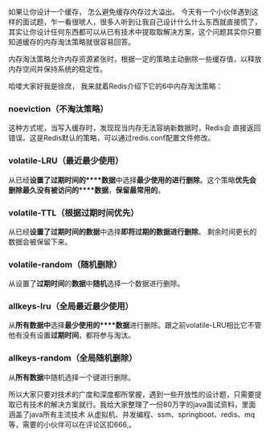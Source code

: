 如果让你设计一个缓存， 怎么避免缓存内存过大溢出。  今天有一个小伙伴遇到这样的面试题，乍一看很唬人，很多人听到让我自己设计什么什么东西就直接慌了，其实让你设计任何东西都可以从已有技术中提取取解决方案，这个问题其实你只要知道缓存的内存淘汰策略就很容易回答。

内存淘汰策略允许内存资源紧张时，根据一定的策略主动删除一些缓存值，以释放内存空间并保持系统的稳定性。

哈喽大家好我是徐庶， 我来就着Redis介绍下它的6中内存淘汰策略：

### noeviction（不淘汰策略）

这种方式呢，当写入缓存时，发现现当内存无法容纳新数据时，Redis会  直接返回错误。这是Redis默认的策略，可以通过redis.conf配置文件修改。

### volatile-LRU（最近最少使用）

从已经**设置了过期时间的****数据**中选择**最少使用的进行删除**。这个策略**优先****会****删除最久没有被访问的****数据**，**保留最常用的**。

### volatile-TTL（根据过期时间优先）

从已经**设置了过期时间****的****数据**中选择**即将过期的数据进行删除**。 剩余时间更长的数据会被保留下来。

### volatile-random（随机删除）

从设置了**过期时间**的**数据**中**随机**选择一个数据进行删除。

### allkeys-lru（全局最近最少使用）

从**所有****数据****中**选择**最少使用的****数据**进行删除。跟之前volatile-LRU相比它不管他有没有设置**过期时间**，都将参与淘汰。

### allkeys-random（全局随机删除）

从**所有数据**中随机选择一个键进行删除。

所以大家只要对技术的广度和深度都所掌握，遇到一些开放性的设计题，只需要提取已有技术的解决方案就行。我给大家整理了一份80万字的java面试资料，里面涵盖了java所有主流技术  从虚拟机、并发编程、ssm、springboot、redis、mq 等，需要的小伙伴可以在评论区扣666,。
